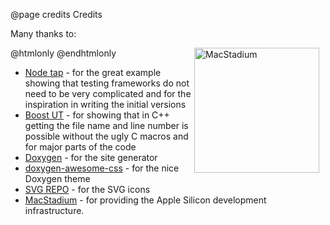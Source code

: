 @page credits Credits

Many thanks to:

@htmlonly
<a href="https://www.macstadium.com">
  <img src="https://uploads-ssl.webflow.com/5ac3c046c82724970fc60918/5c019d917bba312af7553b49_MacStadium-developerlogo.png" alt="MacStadium" style="float: right; width: 200px; margin-right: 10px;">
</a>
@endhtmlonly

- [Node tap](https://node-tap.org) - for the great example showing that
  testing frameworks do not need to be very complicated and for the
  inspiration in writing the initial versions
- [Boost UT](https://boost-ext.github.io/ut/) - for showing that in
  C++ getting the file name and line number is possible without the
  ugly C macros and for major parts of the code
- [Doxygen](https://www.doxygen.nl) - for the site generator
- [doxygen-awesome-css](https://jothepro.github.io/doxygen-awesome-css/) -
for the nice Doxygen theme
- [SVG REPO](https://www.svgrepo.com/collection/scarlab-duotone-line-vectors/) - for the SVG icons
- [MacStadium](https://www.macstadium.com) - for providing the Apple Silicon development infrastructure.
